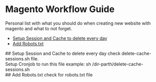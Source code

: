 # Magento Workflow Guide
Personal list with what you should do when creating new website with magento and what to not forget.


<div class="directory">
	<ul>
		<li><a href="#session-setup">Setup Session and Cache to delete every day</a></li>
		<li><a href="#add-robots"> Add Robots.txt</a></li>
	</ul>
</div>


<div id="session-setup"></div>
	## Setup Session and Cache to delete every day
check delete-cache-sessions.sh file.</br>
Setup Cronjob to run this file example: sh /dir-parth/delete-cache-sessions.sh


<div id="add-robots"></div>
	## Add Robots.txt
 check for robots.txt file

